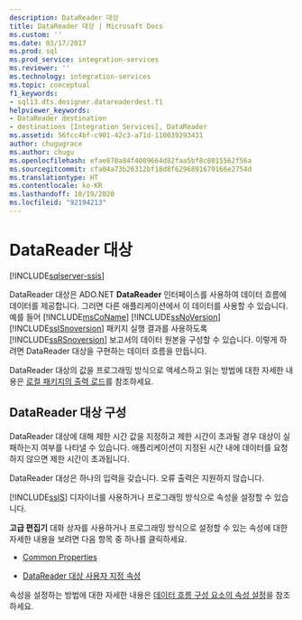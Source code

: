 ```yaml
---
description: DataReader 대상
title: DataReader 대상 | Microsoft Docs
ms.custom: ''
ms.date: 03/17/2017
ms.prod: sql
ms.prod_service: integration-services
ms.reviewer: ''
ms.technology: integration-services
ms.topic: conceptual
f1_keywords:
- sql13.dts.designer.datareaderdest.f1
helpviewer_keywords:
- DataReader destination
- destinations [Integration Services], DataReader
ms.assetid: 56fcc4bf-c901-42c3-a71d-110039293431
author: chugugrace
ms.author: chugu
ms.openlocfilehash: efae870a84f4009664d82faa5bf8c8015562f56a
ms.sourcegitcommit: cfa04a73b26312bf18d8f6296891679166e2754d
ms.translationtype: HT
ms.contentlocale: ko-KR
ms.lasthandoff: 10/19/2020
ms.locfileid: "92194213"
---
```

# <a name="datareader-destination"></a>DataReader 대상

[!INCLUDE[sqlserver-ssis](../../includes/applies-to-version/sqlserver-ssis.md)]


  DataReader 대상은 ADO.NET **DataReader** 인터페이스를 사용하여 데이터 흐름에 데이터를 제공합니다. 그러면 다른 애플리케이션에서 이 데이터를 사용할 수 있습니다. 예를 들어 [!INCLUDE[msCoName](../../includes/msconame-md.md)] [!INCLUDE[ssNoVersion](../../includes/ssnoversion-md.md)] [!INCLUDE[ssISnoversion](../../includes/ssisnoversion-md.md)] 패키지 실행 결과를 사용하도록 [!INCLUDE[ssRSnoversion](../../includes/ssrsnoversion-md.md)] 보고서의 데이터 원본을 구성할 수 있습니다. 이렇게 하려면 DataReader 대상을 구현하는 데이터 흐름을 만듭니다.  
  
 DataReader 대상의 값을 프로그래밍 방식으로 액세스하고 읽는 방법에 대한 자세한 내용은 [로컬 패키지의 출력 로드](../../integration-services/run-manage-packages-programmatically/loading-the-output-of-a-local-package.md)를 참조하세요.  
  
## <a name="configuration-of-the-datareader-destination"></a>DataReader 대상 구성  
 DataReader 대상에 대해 제한 시간 값을 지정하고 제한 시간이 초과될 경우 대상이 실패하는지 여부를 나타낼 수 있습니다. 애플리케이션이 지정된 시간 내에 데이터를 요청하지 않으면 제한 시간이 초과됩니다.  
  
 DataReader 대상은 하나의 입력을 갖습니다. 오류 출력은 지원하지 않습니다.  
  
 [!INCLUDE[ssIS](../../includes/ssis-md.md)] 디자이너를 사용하거나 프로그래밍 방식으로 속성을 설정할 수 있습니다.  
  
 **고급 편집기** 대화 상자를 사용하거나 프로그래밍 방식으로 설정할 수 있는 속성에 대한 자세한 내용을 보려면 다음 항목 중 하나를 클릭하세요.  
  
-   [Common Properties](./set-the-properties-of-a-data-flow-component.md)  
  
-   [DataReader 대상 사용자 지정 속성](../../integration-services/data-flow/datareader-destination-custom-properties.md)  
  
 속성을 설정하는 방법에 대한 자세한 내용은 [데이터 흐름 구성 요소의 속성 설정](../../integration-services/data-flow/set-the-properties-of-a-data-flow-component.md)을 참조하세요.  
  
